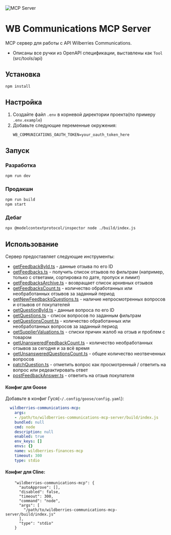 <img src="https://badge.mcpx.dev?type=server" title="MCP Server"/>

# WB Communications MCP Server

MCP сервер для работы с API Wilberries Communications.
- Описаны все ручки из OpenAPI спецификации, выставлены как `Tool` (src/tools/api)

## Установка

```bash
npm install
```

## Настройка

1. Создайте файл `.env` в корневой директории проекта(по примеру `.env.example`)
2. Добавьте следующие переменные окружения:
   ```
   WB_COMMUNICATIONS_OAUTH_TOKEN=your_oauth_token_here
   ```

## Запуск

### Разработка
```bash
npm run dev
```

### Продакшн
```bash
npm run build
npm start
```

### Дебаг
```bash
npx @modelcontextprotocol/inspector node ./build/index.js
```

## Использование

Сервер предоставляет следующие инструменты:

- [getFeedbackById.ts](src/tools/api/getFeedbackById.ts) - данные отзыва по его ID
- [getFeedbacks.ts](src/tools/api/getFeedbacks.ts) - получить список отзывов по фильтрам (например, только с ответами,
  сортировка по дате, пропуск и лимит)
- [getFeedbacksArchive.ts](src/tools/api/getFeedbacksArchive.ts) - возвращает список архивных отзывов
- [getFeedbacksCount.ts](src/tools/api/getFeedbacksCount.ts) - количество обработанных или необработанных отзывов за 
  заданный период
- [getNewFeedbacksQuestions.ts](src/tools/api/getNewFeedbacksQuestions.ts) - наличие непросмотренных вопросов и отзывов от покупателей
- [getQuestionById.ts](src/tools/api/getQuestionById.ts) - данные вопроса по его ID
- [getQuestions.ts](src/tools/api/getQuestions.ts) - список вопросов по заданным фильтрам
- [getQuestionsCount.ts](src/tools/api/getQuestionsCount.ts) - количество обработанных или необработанных вопросов за 
  заданный период
- [getSupplierValuations.ts](src/tools/api/getSupplierValuations.ts) - списки причин жалоб на отзыв и проблем с товаром
- [getUnansweredFeedbackCount.ts](src/tools/api/getUnansweredFeedbackCount.ts) - количество необработанных отзывов за 
  сегодня и за всё время
- [getUnsansweredQuestionsCount.ts](src/tools/api/getUnsansweredQuestionsCount.ts) - общее количество неотвеченных 
  вопросов
- [patchQuestion.ts](src/tools/api/patchQuestion.ts) - отметить вопрос как просмотренный / ответить на вопрос или 
редеактировать ответ
- [postFeedbackAnswer.ts](src/tools/api/postFeedbackAnswer.ts) - ответить на отзыв покупателя

#### Конфиг для Goose

Добавьте в конфиг Гуся(`~/.config/goose/config.yaml`):
```yaml
  wildberries-communications-mcp:
    args:
    - /path/to/wildberries-communications-mcp-server/build/index.js
    bundled: null
    cmd: node
    description: null
    enabled: true
    env_keys: []
    envs: {}
    name: wildberries-finances-mcp
    timeout: 300
    type: stdio
```

#### Конфиг для Cline:

```
    "wildberries-communications-mcp": {
      "autoApprove": [],
      "disabled": false,
      "timeout": 300,
      "command": "node",
      "args": [
        "/path/to/wildberries-communications-mcp-server/build/index.js"
      ],
      "type": "stdio"
    }
```
